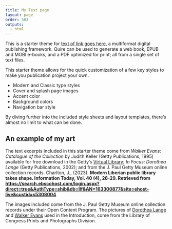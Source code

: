 ```yaml
---
title: My Test page
layout: page
order: 503
outputs:
  - html
---
```


This is a starter theme for [text of link goes here](https://gettypubs.github.io/quire/), a multiformat digital publishing framework. Quire can be used to generate a web book, EPUB and MOBI e-books, and a PDF optimized for print; all from a single set of text files. 

This starter theme allows for the quick customization of a few key styles to make you publication project your own.

- Modern and Classic type styles
- Cover and splash page images
- Accent color
- Background colors
- Navigation bar style

By diving further into the included style sheets and layout templates, there’s almost no limit to what can be done.

## An example of my art

The text excerpts included in this starter theme come from *Walker Evans: Catalogue of the Collection* by Judith Keller (Getty Publications, 1995) available for free download in the Getty’s [Virtual Library](https://www.getty.edu/publications/virtuallibrary/0892363177.html); *In Focus: Dorothea Lange* (Getty Publications, 2002); and from the J. Paul Getty Museum online collection records.  Charlton, J., (2023).
**Modern Liberian public library takes shape. Information Today, Vol. 40 (4), 28-29. Retrieved from https://search.ebscohost.com/login.aspx?direct=true&AuthType=shib&db=llf&AN=163300877&site=ehost-live&custid=s5308004**

The images included come from the J. Paul Getty Museum online collection records under their Open Content Program. The pictures of [Dorothea Lange](https://www.loc.gov/resource/fsa.8b27245/) and [Walker Evans](https://www.loc.gov/item/2017728481/) used in the Introduction, come from the Library of Congress Prints and Photographs Division.

